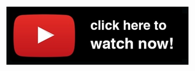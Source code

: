 [![Header](https://github.com/psinyugin/psinyugin.github.io/blob/main/assets/213-2131375_watch-now-button-png-food-waste-only-sign.jpeg)](https://psinyugin.github.io)
